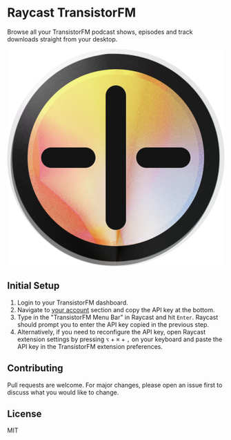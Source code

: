 # Raycast TransistorFM

Browse all your TransistorFM podcast shows, episodes and track downloads straight from your desktop.

![TransistorFM](./assets/icon.png "Raycast TransistorFM")

## Initial Setup

1. Login to your TransistorFM dashboard.
2. Navigate to [your account](https://dashboard.transistor.fm/account) section and copy the API key at the bottom.
3. Type in the "TransistorFM Menu Bar" in Raycast and hit `Enter`. Raycast should prompt you to enter the API key copied in the previous step.
4. Alternatively, if you need to reconfigure the API key, open Raycast extension settings by pressing `⌥` + `⌘` + `,` on your keyboard and paste the API key in the TransistorFM extension preferences.

## Contributing

Pull requests are welcome. For major changes, please open an issue first to discuss what you would like to change.

## License

MIT
